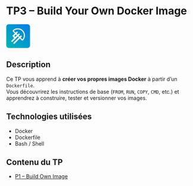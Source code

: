 # TP3 – Build Your Own Docker Image

![LaMeDuSe_LOGO](./img/LaMeDuSe_logo.webp)

## Description
Ce TP vous apprend à **créer vos propres images Docker** à partir d’un `Dockerfile`.  
Vous découvrirez les instructions de base (`FROM`, `RUN`, `COPY`, `CMD`, etc.) et apprendrez à construire, tester et versionner vos images.

## Technologies utilisées
- Docker
- Dockerfile
- Bash / Shell

## Contenu du TP
- [P1 – Build Own Image](P1-BuildOwnImage.md)
